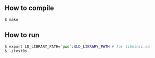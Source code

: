 ## How to compile

```bash
$ make
```

## How to run
```bash
$ export LD_LIBRARY_PATH=`pwd`:$LD_LIBRARY_PATH # for libminic.so
$ ./test0s
```
